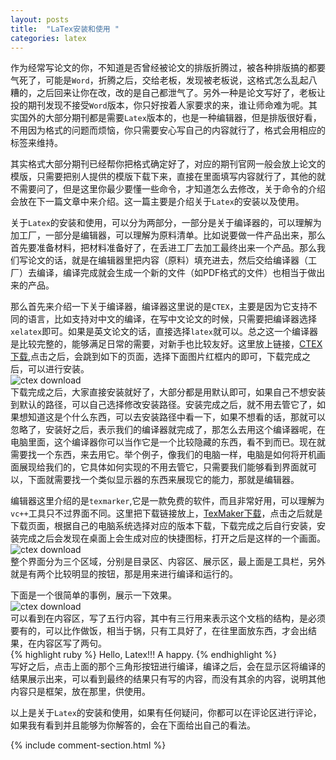 ```yaml
---
layout: posts
title:  "LaTex安装和使用 "
categories: latex
---
```

作为经常写论文的你，不知道是否曾经被论文的排版折腾过，被各种排版搞的都要气死了，可能是`Word`，折腾之后，交给老板，发现被老板说，这格式怎么乱起八糟的，之后回来让你在改，改的是自己都泄气了。另外一种是论文写好了，老板让投的期刊发现不接受`Word`版本，你只好按着人家要求的来，谁让师命难为呢。其实国外的大部分期刊都是需要`Latex`版本的，也是一种编辑器，但是排版很好看，不用因为格式的问题而烦恼，你只需要安心写自己的内容就行了，格式会用相应的标签来维持。

其实格式大部分期刊已经帮你把格式确定好了，对应的期刊官网一般会放上论文的模版，只需要把别人提供的模版下载下来，直接在里面填写内容就行了，其他的就不需要问了，但是这里你最少要懂一些命令，才知道怎么去修改，关于命令的介绍会放在下一篇文章中来介绍。这一篇主要是介绍关于`Latex`的安装以及使用。

关于`Latex`的安装和使用，可以分为两部分，一部分是关于编译器的，可以理解为加工厂，一部分是编辑器，可以理解为原料清单。比如说要做一件产品出来，那么首先要准备材料，把材料准备好了，在丢进工厂去加工最终出来一个产品。那么我们写论文的话，就是在编辑器里把内容（原料）填充进去，然后交给编译器（工厂）去编译，编译完成就会生成一个新的文件（如PDF格式的文件）也相当于做出来的产品。  

那么首先来介绍一下关于编译器，编译器这里说的是`CTEX`，主要是因为它支持不同的语言，比如支持对中文的编译，在写中文论文的时候，只需要把编译器选择`xelatex`即可。如果是英文论文的话，直接选择`latex`就可以。总之这一个编译器是比较完整的，能够满足日常的需要，对新手也比较友好。这里放上链接，[CTEX下载][ctex download],点击之后，会跳到如下的页面，选择下面图片红框内的即可，下载完成之后，可以进行安装。  
<img src="{{ '/assets/images/latex/ctex.jpg' }}" alt="ctex download"/>   
下载完成之后，大家直接安装就好了，大部分都是用默认即可，如果自己不想安装到默认的路径，可以自己选择修改安装路径。安装完成之后，就不用去管它了，如果想知道这是个什么东西，可以去安装路径中看一下，如果不想看的话，那就可以忽略了，安装好之后，表示我们的编译器就完成了，那怎么去用这个编译器呢，在电脑里面，这个编译器你可以当作它是一个比较隐藏的东西，看不到而已。现在就需要找一个东西，来去用它。举个例子，像我们的电脑一样，电脑是如何将开机画面展现给我们的，它具体如何实现的不用去管它，只需要我们能够看到界面就可以，下面就需要找一个类似显示器的东西来展现它的能力，那就是编辑器。

编辑器这里介绍的是`texmarker`,它是一款免费的软件，而且非常好用，可以理解为`vc++`工具只不过界面不同。这里把下载链接放上，[TexMaker下载][texmaker]，点击之后就是下载页面，根据自己的电脑系统选择对应的版本下载，下载完成之后自行安装，安装完成之后会发现在桌面上会生成对应的快捷图标，打开之后是这样的一个画面。  
<img src="{{ '/assets/images/latex/texmaker.jpg' }}" alt="ctex download"/>    
整个界面分为三个区域，分别是目录区、内容区、展示区，最上面是工具栏，另外就是有两个比较明显的按钮，那是用来进行编译和运行的。  

下面是一个很简单的事例，展示一下效果。  
<img src="{{ '/assets/images/latex/demo.jpg' }}" alt="ctex download"/>    
可以看到在内容区，写了五行内容，其中有三行用来表示这个文档的结构，是必须要有的，可以比作做饭，相当于锅，只有工具好了，在往里面放东西，才会出结果，在内容区写了两句。  
{% highlight ruby %}
Hello, Latex!!!
A happy. 
{% endhighlight %}  
写好之后，点击上面的那个三角形按钮进行编译，编译之后，会在显示区将编译的结果展示出来，可以看到最终的结果只有写的内容，而没有其余的内容，说明其他内容只是框架，放在那里，供使用。  

以上是关于`Latex`的安装和使用，如果有任何疑问，你都可以在评论区进行评论，如果我有看到并且能够为你解答的，会在下面给出自己的看法。

{% include comment-section.html %}



[ctex download]: [https://mirrors.tuna.tsinghua.edu.cn/ctex/legacy/2.9/]
[texmaker]:[http://www.xm1math.net/texmaker/download.html]